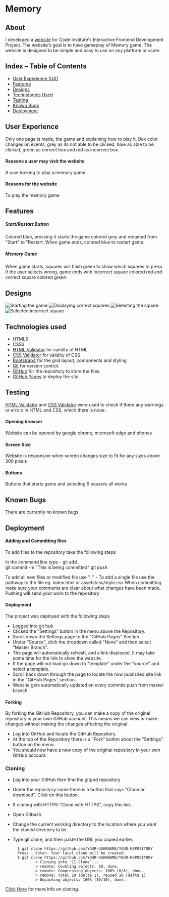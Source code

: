 # Memory

## About
I developed a [website](https://FortyTwoFortyTwo.github.io/Memory/index.html) for Code Institute's Interactive Frontend Development Project. The website's goal is to have gameplay of Memory game.
The website is designed to be simple and easy to use on any platform or scale.

## Index – Table of Contents
* [User Experience (UX)](#user-experience) 
* [Features](#features)
* [Designs](#designs)
* [Technologies Used](#technologies-used)
* [Testing](#testing)
* [Known Bugs](#known-bugs)
* [Deployment](#deployment)

## User Experience
Only one page is made, the game and explaining how to play it.
Box color changes on events, grey as its not able to be clicked, blue as able to be clicked, green as correct box and red as incorrect box.

#### Reasons a user may visit the website
A user looking to play a memory game.

#### Reasons for the website
To play the memory game

## Features

##### Start/Restart Button
Colored blue, pressing it starts the game colored grey and renamed from "Start" to "Restart. When game ends, colored blue to restart game.

##### Memory Game
When game starts, squares will flash green to show which squares to press. If the user selects wrong, game ends with incorrect square colored red and correct square colored green

## Designs
![Starting the game](README-files/start.png)
![Displaying correct squares](README-files/display.png)
![Selecting the square](README-files/select.png)
![Selected incorrect square](README-files/fail.png)

## Technologies used
* HTML5
* CSS3
* [HTML Validator](https://validator.w3.org/) for validity of HTML
* [CSS Validator](https://jigsaw.w3.org/css-validator/) for validity of CSS
* [Bootstrap4](https://getbootstrap.com) for the grid layout, components and styling
* [Git](https://git-scm.com/) for version control.
* [GitHub](https://github.com/) for the repository to store the files.
* [GitHub Pages](https://pages.github.com/) to deploy the site.

## Testing
[HTML Validator](https://validator.w3.org/) and [CSS Validator](https://jigsaw.w3.org/css-validator/) were used to check if there any warnings or errors in HTML and CSS, which there is none.

#### Opening browser
Website can be opened by google chrone, microsoft edge and phones

#### Screen Size
Website is responsive when screen changes size to fit for any sizes above 300 pixels

#### Buttons
Buttons that starts game and selecting 9 squares all works

## Known Bugs
There are currently no known bugs

## Deployment

#### Adding and Committing files
To add files to the repository take the following steps

In the command line type -
        git add .  
        git commit -m "This is being committed"
        git push

To add all new files or modified file use " ."  - To add a single file use the pathway to the file eg .index.html  or assets/css/style.css
When committing make sure your comments are clear about what changes have been made. 
Pushing will send your work to the repository

#### Deployment 
The project was deployed with the following steps

* Logged into git hub
* Clicked the "Settings" button in the menu above the Repository.
* Scroll down the Settings page to the "GitHub Pages" Section.
* Under "Source", click the dropdown called "None" and then select "Master Branch".
* The page will automatically refresh, and a link displaced.  It may take some time for the link to show the website.
* If the page will not load go down to "template" under the "source" and select a template. 
* Scroll back down through the page to locate the now published site link in the "GitHub Pages" section.
* Website gets automatically updated on every commits push from master branch

#### Forking
By forking the GitHub Repository, you can make a copy of the original repository in your own GitHub account.  This means we can view or make changes without making the changes affecting the original.

* Log into GitHub and locate the GitHub Repository.
* At the top of the Repository there is a "Fork" button about the "Settings" button on the menu.
* You should now have a new copy of the original repository in your own GitHub account.

### Cloning
* Log into your GitHub then find the gitpod repository
* Under the repository name there is a button that says "Clone or download". Click on this button.
* If cloning with HTTPS "Clone with HTTPS", copy this link.
* Open Gitbash
* Change the current working directory to the location where you want the cloned directory to be.
* Type git clone, and then paste the URL you copied earlier.

        $ git clone https://github.com/YOUR-USERNAME/YOUR-REPOSITORY
        Press - Enter- Your local clone will be created.
        $ git clone https://github.com/YOUR-USERNAME/YOUR-REPOSITORY
                > Cloning into `CI-Clone`...
                > remote: Counting objects: 10, done.
                > remote: Compressing objects: 100% (8/8), done.
                > remove: Total 10 (delta 1), reused 10 (delta 1)
                > Unpacking objects: 100% (10/10), done.
[Click Here](https://docs.github.com/en/free-pro-team@latest/github/creating-cloning-and-archiving-repositories/cloning-a-repository) for more info on cloning. 